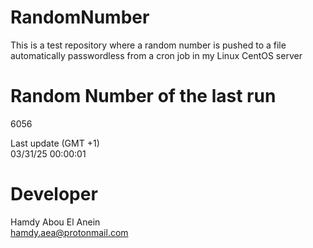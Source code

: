 # RandomNumber    
This is a test repository where a random number is pushed to a file automatically passwordless from a cron job in my Linux CentOS server    
# Random Number of the last run   
6056
      
Last update (GMT +1)    
03/31/25 00:00:01
# Developer    
Hamdy Abou El Anein   
hamdy.aea@protonmail.com
